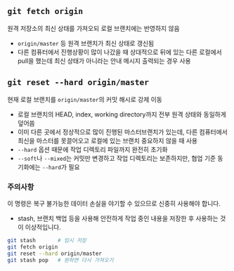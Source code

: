 ## `git fetch origin`
원격 저장소의 최신 상태를 가져오되 로컬 브랜치에는 반영하지 않음
- `origin/master` 등 원격 브랜치가 최신 상태로 갱신됨
- 다른 컴퓨터에서 진행상황이 많이 나갔을 때 상대적으로 뒤에 있는 다른 로컬에서 pull을 했는데 최신 상태가 아니라는 안내 메시지 출력되는 경우 사용

## `git reset --hard origin/master`
현재 로컬 브랜치를 `origin/master`의 커밋 해시로 강제 이동
- 로컬 브랜치의 HEAD, index, working directory까지 전부 원격 상태와 동일하게 덮어씀
- 이미 다른 곳에서 정상적으로 많이 진행된 마스터브랜치가 있는데, 다른 컴퓨터에서 최신을 마스터를 못끌어오고 로컬에 있는 브랜치 중요하지 않을 때 사용
- `--hard` 옵션 때문에 작업 디렉토리 파일까지 완전히 초기화
- `--soft`나 `--mixed`는 커밋만 변경하고 작업 디렉토리는 보존하지만, 협업 기준 동기화에는 `--hard`가 필요

### 주의사항
이 명령은 복구 불가능한 데이터 손실을 야기할 수 있으므로 신중히 사용해야 합니다.
- stash, 브랜치 백업 등을 사용해 안전하게 작업 중인 내용을 저장한 후 사용하는 것이 이상적입니다.
```bash
git stash       # 임시 저장
git fetch origin
git reset --hard origin/master
git stash pop   # 원하면 다시 가져오기
```